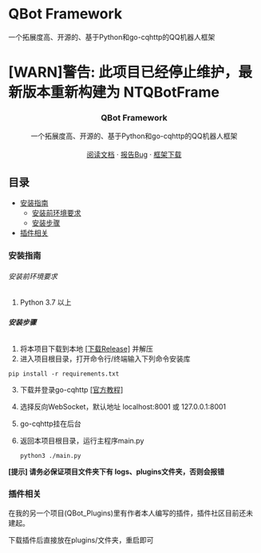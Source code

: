 

# QBot Framework

一个拓展度高、开源的、基于Python和go-cqhttp的QQ机器人框架
<br />
<h1>[WARN]警告: 此项目已经停止维护，最新版本重新构建为 NTQBotFrame




  <h3 align="center">QBot Framework</h3>
  <p align="center">
    一个拓展度高、开源的、基于Python和go-cqhttp的QQ机器人框架
    <br />
    <br />
    <a href="https://github.com/xiaozhou233/QBot_framework/wiki">阅读文档</a>
    ·
    <a href="https://github.com/xiaozhou233/QBot_framework/issues">报告Bug</a>
    ·
    <a href="https://github.com/xiaozhou233/QBot_framework/releases">框架下载</a>
  </p>

</p>

## 目录

- [安装指南](#安装指南)
  - [安装前环境要求](#安装前环境要求)
  - [安装步骤](#安装步骤)
- [插件相关](#插件相关)

### 安装指南

###### 安装前环境要求

1. Python 3.7 以上

###### **安装步骤**

1. 将本项目下载到本地 [[下载Release]](https://github.com/xiaozhou233/QBot_framework/releases/latest) 并解压
2. 进入项目根目录，打开命令行/终端输入下列命令安装库

```shell
pip install -r requirements.txt
```

3. 下载并登录go-cqhttp [[官方教程]](https://docs.go-cqhttp.org/guide/quick_start.html#%E5%9F%BA%E7%A1%80%E6%95%99%E7%A8%8B)

4.  选择反向WebSocket，默认地址 localhost:8001 或 127.0.0.1:8001

5. go-cqhttp挂在后台

6. 返回本项目根目录，运行主程序main.py

   ```shell
   python3 ./main.py
   ```

 **[提示] 请务必保证项目文件夹下有 logs、plugins文件夹，否则会报错**



### 插件相关

在我的另一个项目(QBot_Plugins)里有作者本人编写的插件，插件社区目前还未建起。

下载插件后直接放在plugins/文件夹，重启即可



